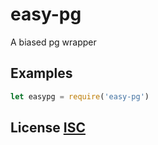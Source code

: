 # easy-pg
A biased pg wrapper


## Examples

``` javascript
let easypg = require('easy-pg')
```


## License [ISC](LICENSE)
